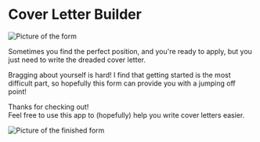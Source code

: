
# Cover Letter Builder

![Picture of the form](https://dev-to-uploads.s3.amazonaws.com/uploads/articles/awrw6qyuhowk5apg5l8m.png)


Sometimes you find the perfect position, and you're ready to apply, but you just need to write the dreaded cover letter.

Bragging about yourself is hard! I find that getting started is the most difficult part, so hopefully this form can provide you with a jumping off point!

Thanks for checking out! 
<br>
Feel free to use this app to (hopefully) help you write cover letters easier.

![Picture of the finished form](https://dev-to-uploads.s3.amazonaws.com/uploads/articles/7tehk7l606mgiibrpdta.png)